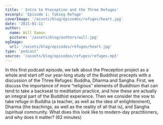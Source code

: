 ```yaml
---
title: ' Intro to Preception and the Three Refuges'
excerpt: 'Episode 1: Taking Refuge'
coverImage: '/assets/blog/episodes/refuges/heart.jpg'
date: '2021-01-11'
author:
  name: Will Damon
  picture: '/assets/blog/authors/will.jpg'
ogImage:
  url: '/assets/blog/episodes/refuges/heart.jpg'
type: 'podcast'  
source: '/assets/blog/episodes/refuges/refuges.mp3'
---
```


In this first podcast episode, we talk about the Preception project as a whole and start off our year-long study of the Buddhist precepts with a discussion of the Three Refuges: Buddha, Dharma and Sangha. First, we discuss the importance of more “religious” elements of Buddhism that can tend to take a backseat to meditation practice, and how these are actually an integral part of the Buddhist experience. Then we consider the vow to take refuge in Buddha (a teacher, as well as the idea of enlightenment), Dharma (the teachings, as well as the reality of all that is), and Sangha (spiritual community. What does this look like to modern-day practitioners, and why does it matter? (62 minutes)
